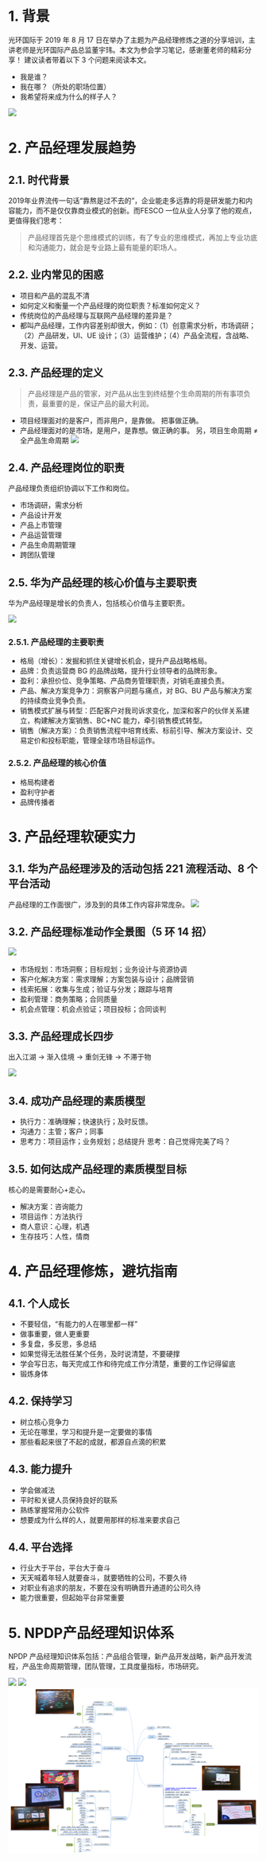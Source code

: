 # 1.	背景
光环国际于 2019 年 8 月 17 日在举办了主题为产品经理修炼之道的分享培训，主讲老师是光环国际产品总监董宇玮。本文为参会学习笔记，感谢董老师的精彩分享！
建议读者带着以下 3 个问题来阅读本文。
*	我是谁？
*	我在哪？（所处的职场位置）
*	我希望将来成为什么的样子人？

![](https://upload-images.jianshu.io/upload_images/2196493-3f63dc50fe05d25c.png?imageMogr2/auto-orient/strip%7CimageView2/2/w/1240)
# 2.	产品经理发展趋势
## 2.1.	时代背景
2019年业界流传一句话“靠熬是过不去的”，企业能走多远靠的将是研发能力和内容能力，而不是仅仅靠商业模式的创新。而FESCO 一位从业人分享了他的观点，更值得我们思考：
> 产品经理首先是个思维模式的训练，有了专业的思维模式，再加上专业功底和沟通能力，就会是专业路上最有能量的职场人。
## 2.2.	业内常见的困惑
* 项目和产品的混乱不清
* 如何定义和衡量一个产品经理的岗位职责？标准如何定义？
* 传统岗位的产品经理与互联网产品经理的差异是？
* 都叫产品经理，工作内容差别却很大，例如：（1）创意需求分析，市场调研；（2）产品研发，UI、UE 设计；（3）运营维护；（4）产品全流程，含战略、开发、运营。
## 2.3.	产品经理的定义
>产品经理是产品的管家，对产品从出生到终结整个生命周期的所有事项负责，最重要的是，保证产品的最大利润。
* 项目经理面对的是客户，而非用户，是靠做。 把事做正确。
* 产品经理面对的是市场，是用户，是靠想。做正确的事。
另，项目生命周期 ≠ 全产品生命周期
![](https://upload-images.jianshu.io/upload_images/2196493-c337eb1d5d758822.png?imageMogr2/auto-orient/strip%7CimageView2/2/w/1240)
## 2.4.	产品经理岗位的职责
产品经理负责组织协调以下工作和岗位。
* 市场调研，需求分析
* 产品设计开发
* 产品上市管理
* 产品运营管理
* 产品生命周期管理
* 跨团队管理
## 2.5.	华为产品经理的核心价值与主要职责
华为产品经理是增长的负责人，包括核心价值与主要职责。

![](https://upload-images.jianshu.io/upload_images/2196493-3b9096a986f22ebe.png?imageMogr2/auto-orient/strip%7CimageView2/2/w/1240)
### 2.5.1.	产品经理的主要职责
* 格局（增长）：发掘和抓住关键增长机会，提升产品战略格局。
* 品牌：负责运营商 BG 的品牌战略，提升行业领导者的品牌形象。
* 盈利：承担价位、竞争策略、产品商务管理职责，对销毛直接负责。
* 产品、解决方案竞争力：洞察客户问题与痛点，对 BG、BU 产品与解决方案的持续商业竞争负责。
* 销售模式扩展与转型：匹配客户对我司诉求变化，加深和客户的伙伴关系建立，构建解决方案销售、BC+NC 能力，牵引销售模式转型。
* 销售（解决方案）：负责销售流程中培育线索、标前引导、解决方案设计、交易定价和投标职能，管理全球市场目标运作。
### 2.5.2.	产品经理的核心价值
* 格局构建者
* 盈利守护者
* 品牌传播者
# 3.	产品经理软硬实力
## 3.1.	华为产品经理涉及的活动包括 221 流程活动、8 个平台活动

产品经理的工作面很广，涉及到的具体工作内容非常庞杂。
![](https://upload-images.jianshu.io/upload_images/2196493-f70a67e4c2f85f99.png?imageMogr2/auto-orient/strip%7CimageView2/2/w/1240)
## 3.2.	产品经理标准动作全景图（5 环 14 招）

![](https://upload-images.jianshu.io/upload_images/2196493-cd6530cb21f5e7be.png?imageMogr2/auto-orient/strip%7CimageView2/2/w/1240)
* 市场规划：市场洞察；目标规划；业务设计与资源协调
* 客户化解决方案：需求理解；方案包装与设计；品牌营销
* 线索拓展：收集与生成；验证与分发；跟踪与培育
* 盈利管理：商务策略；合同质量
* 机会点管理：机会点验证；项目投标；合同谈判
## 3.3.	产品经理成长四步
出入江湖 -> 渐入佳境 -> 重剑无锋 -> 不滞于物

![](https://upload-images.jianshu.io/upload_images/2196493-0351d75e5b9f7a6e.png?imageMogr2/auto-orient/strip%7CimageView2/2/w/1240)
## 3.4.	成功产品经理的素质模型
* 执行力：准确理解；快速执行；及时反馈。
* 沟通力：主管；客户；同事
* 思考力：项目运作；业务规划；总结提升
思考：自己觉得完美了吗？
## 3.5.	如何达成产品经理的素质模型目标
核心的是需要耐心+走心。
* 解决方案：咨询能力
* 项目运作：方法执行
* 商人意识：心理，机遇
* 生存技巧：人性，情商
# 4.	产品经理修炼，避坑指南
## 4.1.	个人成长
* 不要轻信，“有能力的人在哪里都一样”
* 做事重要，做人更重要
* 多复盘，多反思，多总结
* 如果觉得无法胜任某个任务，及时说清楚，不要硬撑
* 学会写日志，每天完成工作和待完成工作分清楚，重要的工作记得留底
* 锻炼身体
## 4.2.	保持学习
* 树立核心竞争力
* 无论在哪里，学习和提升是一定要做的事情
* 那些看起来很了不起的成就，都源自点滴的积累
## 4.3.	能力提升
* 学会做减法
* 平时和关键人员保持良好的联系
* 熟练掌握常用办公软件
* 想要成为什么样的人，就要用那样的标准来要求自己
## 4.4.	平台选择
* 行业大于平台，平台大于奋斗
* 天天喊着年轻人就要奋斗，就要牺牲的公司，不要久待
* 对职业有追求的朋友，不要在没有明确晋升通道的公司久待
* 能力很重要，但起始平台非常重要
# 5.	NPDP产品经理知识体系
NPDP 产品经理知识体系包括：产品组合管理，新产品开发战略，新产品开发流程，产品生命周期管理，团队管理，工具度量指标，市场研究。

 ![](https://upload-images.jianshu.io/upload_images/2196493-b8a23bdc1b7f6966.png?imageMogr2/auto-orient/strip%7CimageView2/2/w/1240)
![](https://upload-images.jianshu.io/upload_images/2196493-e8fd1390d58382dc.png?imageMogr2/auto-orient/strip%7CimageView2/2/w/1240)
![产品经理修炼之道.png](../IMG/产品经理修炼之道.png)